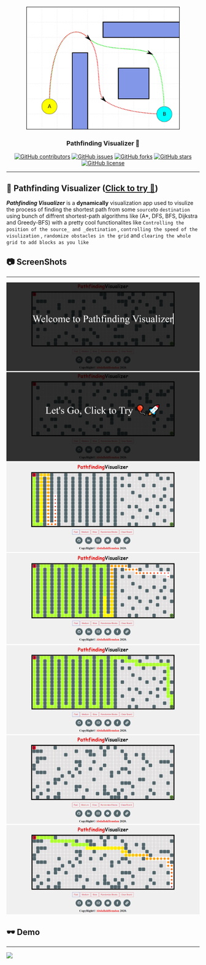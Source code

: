 <p align="center">
  <a href="" rel="noopener">
 <img width=400px  src="https://github.com/AbdallahHemdan/Pathfinding-Visualizer/blob/master/img/Pathfinding_2D_Illustration.svg" alt="pathfinding visulizer logo"></a>
</p>

<h3 align="center">Pathfinding Visualizer 🎯</h3>
<div align="center">

[![GitHub contributors](https://img.shields.io/github/contributors/AbdallahHemdan/Pathfinding-Visualizer)](https://github.com/AbdallahHemdan/Pathfinding-Visualizer/contributors)
[![GitHub issues](https://img.shields.io/github/issues/AbdallahHemdan/Pathfinding-Visualizer)](https://github.com/AbdallahHemdan/Pathfinding-Visualizer/issues)
[![GitHub forks](https://img.shields.io/github/forks/AbdallahHemdan/Pathfinding-Visualizer)](https://github.com/AbdallahHemdan/Pathfinding-Visualizer/network)
[![GitHub stars](https://img.shields.io/github/stars/AbdallahHemdan/Pathfinding-Visualizer)](https://github.com/AbdallahHemdan/Pathfinding-Visualizer/stargazers)
[![GitHub license](https://img.shields.io/github/license/AbdallahHemdan/Pathfinding-Visualizer)](https://github.com/AbdallahHemdan/Pathfinding-Visualizer/blob/master/LICENSE)

</div>

---
## 🎈 Pathfinding Visualizer ([Click to try 🚀](https://abdallahhemdan.github.io/fifteenPuzzleGame/))

**_Pathfinding Visualizer_** is a __dynamically__ visualization app used to visulize the process of finding the shortest path from some ```source```to ```destination``` using bunch of diffrent shortest-path algorithms like (A*, DFS, BFS, Dijkstra and Greedy-BFS) with a pretty cool functionalites like ```Controlling the position of the source_ and _destination``` , ```controlling the speed of the visulization``` , ```randomize obstacles in the grid``` and ```clearing the whole grid to add blocks as you like```

## 

## 📷 ScreenShots 
-------------------

<div align="center">
  
<img src="https://github.com/AbdallahHemdan/Pathfinding-Visualizer/blob/master/Screenshots/8.png">
<br>
<img src="https://github.com/AbdallahHemdan/Pathfinding-Visualizer/blob/master/Screenshots/5.png">
<br>
<img src="https://github.com/AbdallahHemdan/Pathfinding-Visualizer/blob/master/Screenshots/2.png">
<br>
<img src="https://github.com/AbdallahHemdan/Pathfinding-Visualizer/blob/master/Screenshots/3.png">
<br>
<img src="https://github.com/AbdallahHemdan/Pathfinding-Visualizer/blob/master/Screenshots/4.png">
<br>
<img src="https://github.com/AbdallahHemdan/Pathfinding-Visualizer/blob/master/Screenshots/6.png">
<br>
<img src="https://github.com/AbdallahHemdan/Pathfinding-Visualizer/blob/master/Screenshots/7.png">
<br>


</div>

## 🕶 Demo
----------

<img src="https://github.com/AbdallahHemdan/fifteenPuzzleGame/blob/master/demo/fifteenPuzzleGame-out.gif">
